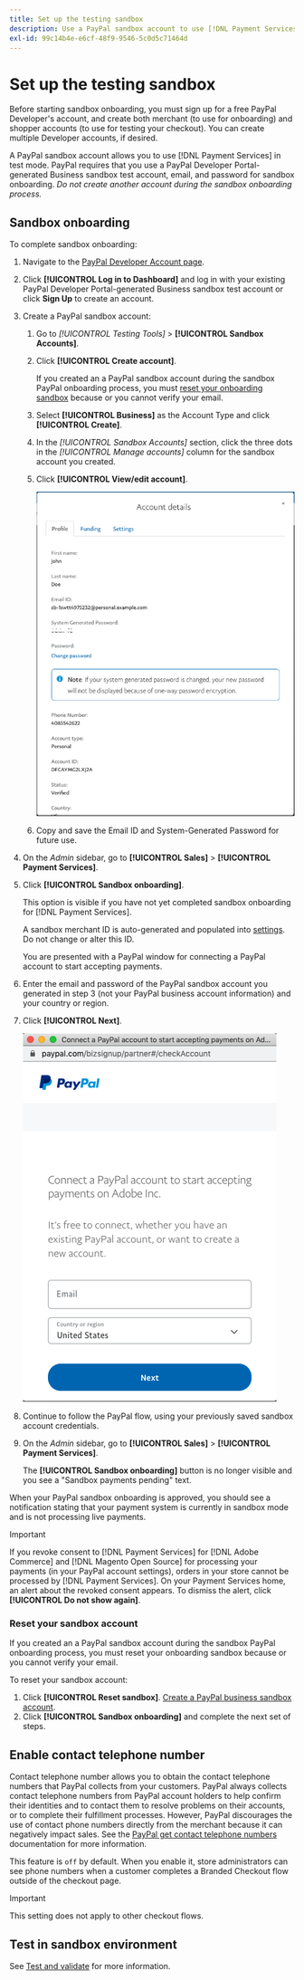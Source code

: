 ```yaml
---
title: Set up the testing sandbox
description: Use a PayPal sandbox account to use [!DNL Payment Services] in test mode.
exl-id: 99c14b4e-e6cf-48f9-9546-5c0d5c71464d
---
```

# Set up the testing sandbox

Before starting sandbox onboarding, you must sign up for a free PayPal Developer's account, and create both merchant (to use for onboarding) and shopper accounts (to use for testing your checkout). You can create multiple Developer accounts, if desired.

A PayPal sandbox account allows you to use [!DNL Payment Services] in test mode. PayPal requires that you use a PayPal Developer Portal-generated Business sandbox test account, email, and password for sandbox onboarding. *Do not create another account during the sandbox onboarding process.*

## Sandbox onboarding

To complete sandbox onboarding:

1. Navigate to the [PayPal Developer Account page](https://developer.paypal.com/developer/accounts/).
1. Click **[!UICONTROL Log in to Dashboard]** and log in with your existing PayPal Developer Portal-generated Business sandbox test account or click **Sign Up** to create an account.
1. Create a PayPal sandbox account:
   1. Go to _[!UICONTROL Testing Tools]_ > **[!UICONTROL Sandbox Accounts]**.
   1. Click **[!UICONTROL Create account]**.

      If you created an a PayPal sandbox account during the sandbox PayPal onboarding process, you must [reset your onboarding sandbox](#reset-your-sandbox-account) because or you cannot verify your email.

   1. Select **[!UICONTROL Business]** as the Account Type and click **[!UICONTROL Create]**.
   1. In the _[!UICONTROL Sandbox Accounts]_ section, click the three dots in the _[!UICONTROL Manage accounts]_ column for the sandbox account you created.
   1. Click **[!UICONTROL View/edit account]**.

      ![PayPal - View/edit sandbox account](assets/onboarding-viewedit-sandbox.png)

   1. Copy and save the Email ID and System-Generated Password for future use.

1. On the _Admin_ sidebar, go to **[!UICONTROL Sales]** > **[!UICONTROL Payment Services]**.
1. Click **[!UICONTROL Sandbox onboarding]**.

   This option is visible if you have not yet completed sandbox onboarding for [!DNL Payment Services].

   A sandbox merchant ID is auto-generated and populated into [settings](settings.md). Do not change or alter this ID.

   You are presented with a PayPal window for connecting a PayPal account to start accepting payments.

1. Enter the email and password of the PayPal sandbox account you generated in step 3 (not your PayPal business account information) and your country or region.
1. Click **[!UICONTROL Next]**.

   ![PayPal - Connect PayPal account for payments](assets/paypal-connectacct.png)

1. Continue to follow the PayPal flow, using your previously saved sandbox account credentials.
1. On the _Admin_ sidebar, go to **[!UICONTROL Sales]** > **[!UICONTROL Payment Services]**.

   The **[!UICONTROL Sandbox onboarding]** button is no longer visible and you see a "Sandbox payments pending" text.

  When your PayPal sandbox onboarding is approved, you should see a notification stating that your payment system is currently in sandbox mode and is not processing live payments.

   >[!IMPORTANT]
   >
   >If you revoke consent to [!DNL Payment Services] for [!DNL Adobe Commerce] and [!DNL Magento Open Source] for processing your payments (in your PayPal account settings), orders in your store cannot be processed by [!DNL Payment Services]. On your Payment Services home, an alert about the revoked consent appears. To dismiss the alert, click **[!UICONTROL Do not show again]**.

### Reset your sandbox account

If you created an a PayPal sandbox account during the sandbox PayPal onboarding process, you must reset your onboarding sandbox because or you cannot verify your email.

To reset your sandbox account:

1. Click **[!UICONTROL Reset sandbox]**. [Create a PayPal business sandbox account](https://developer.paypal.com/docs/api-basics/sandbox/accounts/#create-a-business-sandbox-account).
1. Click **[!UICONTROL Sandbox onboarding]** and complete the next set of steps.

## Enable contact telephone number

Contact telephone number allows you to obtain the contact telephone numbers that PayPal collects from your customers. PayPal always collects contact telephone numbers from PayPal account holders to help confirm their identities and to contact them to resolve problems on their accounts, or to complete their fulfillment processes. However, PayPal discourages the use of contact phone numbers directly from the merchant because it can negatively impact sales. See the [PayPal get contact telephone numbers](https://developer.paypal.com/docs/admin/checkout-settings/#get-contact-telephone-numbers) documentation for more information.

This feature is `off` by default. When you enable it, store administrators can see phone numbers when a customer completes a Branded Checkout flow outside of the checkout page.

>[!IMPORTANT]
>
>This setting does not apply to other checkout flows.

## Test in sandbox environment

See [Test and validate](test-validate.md) for more information.
